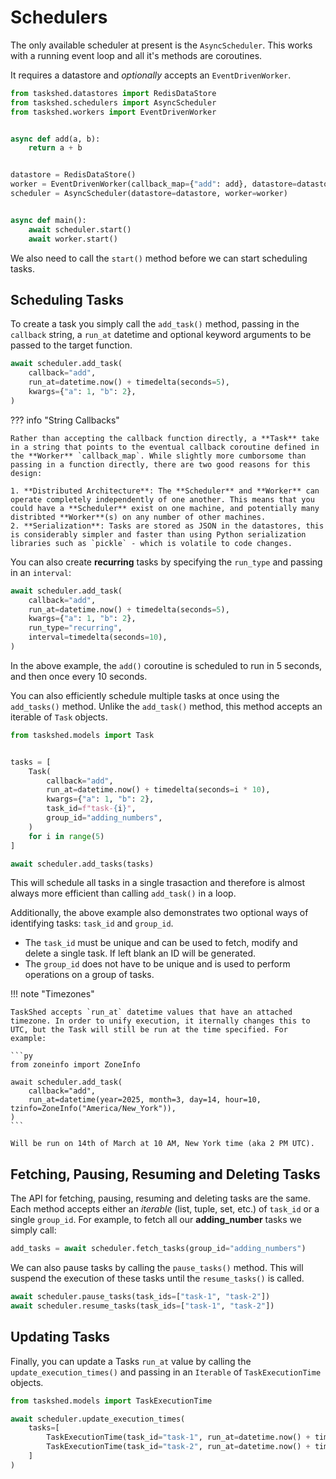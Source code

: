 # Schedulers

The only available scheduler at present is the `AsyncScheduler`. This works with a running event loop and all it's methods are coroutines.

It requires a datastore and _optionally_ accepts an `EventDrivenWorker`.

``` py title="AsyncScheduler" linenums="0" hl_lines="12 16"
from taskshed.datastores import RedisDataStore
from taskshed.schedulers import AsyncScheduler
from taskshed.workers import EventDrivenWorker


async def add(a, b):
    return a + b


datastore = RedisDataStore()
worker = EventDrivenWorker(callback_map={"add": add}, datastore=datastore)
scheduler = AsyncScheduler(datastore=datastore, worker=worker)


async def main():
    await scheduler.start()
    await worker.start()
```

We also need to call the `start()` method before we can start scheduling tasks.

## Scheduling Tasks

To create a task you simply call the `add_task()` method, passing in the `callback` string, a `run_at` datetime and optional keyword arguments to be passed to the target function.

```py title="One-off Task"
await scheduler.add_task(
    callback="add",
    run_at=datetime.now() + timedelta(seconds=5),
    kwargs={"a": 1, "b": 2},
)
```

??? info "String Callbacks"

    Rather than accepting the callback function directly, a **Task** take in a string that points to the eventual callback coroutine defined in the **Worker** `callback_map`. While slightly more cumborsome than passing in a function directly, there are two good reasons for this design:

    1. **Distributed Architecture**: The **Scheduler** and **Worker** can operate completely independently of one another. This means that you could have a **Scheduler** exist on one machine, and potentially many distribted **Worker**(s) on any number of other machines.
    2. **Serialization**: Tasks are stored as JSON in the datastores, this is considerably simpler and faster than using Python serialization libraries such as `pickle` - which is volatile to code changes.

You can also create **recurring** tasks by specifying the `run_type` and passing in an `interval`:

```py title="Recurring Tasks" hl_lines="5-6"
await scheduler.add_task(
    callback="add",
    run_at=datetime.now() + timedelta(seconds=5),
    kwargs={"a": 1, "b": 2},
    run_type="recurring",
    interval=timedelta(seconds=10),
)
```

In the above example, the `add()` coroutine is scheduled to run in 5 seconds, and then once every 10 seconds.

You can also efficiently schedule multiple tasks at once using the `add_tasks()` method. Unlike the `add_task()` method, this method accepts an iterable of `Task` objects.

```py title="Scheduling Many Tasks" hl_lines="9-10"
from taskshed.models import Task


tasks = [
    Task(
        callback="add",
        run_at=datetime.now() + timedelta(seconds=i * 10),
        kwargs={"a": 1, "b": 2},
        task_id=f"task-{i}",
        group_id="adding_numbers",
    )
    for i in range(5)
]

await scheduler.add_tasks(tasks)
```

This will schedule all tasks in a single trasaction and therefore is almost always more efficient than calling `add_task()` in a loop.

Additionally, the above example also demonstrates two optional ways of identifying tasks: `task_id` and `group_id`.

* The `task_id` must be unique and can be used to fetch, modify and delete a single task. If left blank an ID will be generated.
* The `group_id` does not have to be unique and is used to perform operations on a group of tasks.

!!! note "Timezones"

    TaskShed accepts `run_at` datetime values that have an attached timezone. In order to unify execution, it iternally changes this to UTC, but the Task will still be run at the time specified. For example:

    ```py
    from zoneinfo import ZoneInfo

    await scheduler.add_task(
        callback="add",
        run_at=datetime(year=2025, month=3, day=14, hour=10, tzinfo=ZoneInfo("America/New_York")),
    )
    ```

    Will be run on 14th of March at 10 AM, New York time (aka 2 PM UTC).


## Fetching, Pausing, Resuming and Deleting Tasks

The API for fetching, pausing, resuming and deleting tasks are the same. Each method accepts either an *iterable* (list, tuple, set, etc.) of `task_id` or a single `group_id`. For example, to fetch all our **adding_number** tasks we simply call:

```py title="Fetching Tasks"
add_tasks = await scheduler.fetch_tasks(group_id="adding_numbers")
```

We can also pause tasks by calling the `pause_tasks()` method. This will suspend the execution of these tasks until the `resume_tasks()` is called.

```py title="Pausing and Resuming Tasks"
await scheduler.pause_tasks(task_ids=["task-1", "task-2"])
await scheduler.resume_tasks(task_ids=["task-1", "task-2"])
```

## Updating Tasks

Finally, you can update a Tasks `run_at` value by calling the `update_execution_times()` and passing in an `Iterable` of `TaskExecutionTime` objects.

```py title="Updating a Task's Execution Time"
from taskshed.models import TaskExecutionTime

await scheduler.update_execution_times(
    tasks=[
        TaskExecutionTime(task_id="task-1", run_at=datetime.now() + timedelta(seconds=20)),
        TaskExecutionTime(task_id="task-2", run_at=datetime.now() + timedelta(seconds=30)),
    ]
)
```